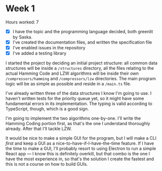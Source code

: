 # Week 1

Hours worked: 7

- [x] I have the topic and the programming language decided, both greenlit by Saska.
- [x] I've created the documentation files, and written the specification file
- [x] I've enabled issues in the repository
- [x] I've added a testing library

I started the project by deciding an initial project structure: all common data structures will be inside a `/structures` directory, all the files relating to the actual Hamming Code and LZW algorithms will be inside their own `/compressors/hamming` and `/compressors/lzw` directories. The main program logic will be as simple as possible and reside in a `/main.ts` file.

I've already written three of the data structures I know I'm going to use. I haven't written tests for the priority queue yet, so it might have some fundamental errors in its implementation. The typing is valid according to TypeScript, though, which is a good sign.

I'm going to implement the two algorithms one-by-one. I'll write the Hamming Coding portion first, as that's the one I understand thoroughly already. After that I'll tackle LZW.

It would be nice to make a simple GUI for the program, but I will make a CLI *first* and keep a GUI as a nice-to-have-if-I-have-the-time feature. If I have the time to make a GUI, I'll probably resort to using Electron to run a simple React app — I know this is definitely overkill, but that combo is the one I have the most experience in, so that's the solution I create the fastest and this is not a course on how to build GUIs.